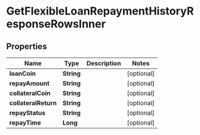 

# GetFlexibleLoanRepaymentHistoryResponseRowsInner


## Properties

| Name | Type | Description | Notes |
|------------ | ------------- | ------------- | -------------|
|**loanCoin** | **String** |  |  [optional] |
|**repayAmount** | **String** |  |  [optional] |
|**collateralCoin** | **String** |  |  [optional] |
|**collateralReturn** | **String** |  |  [optional] |
|**repayStatus** | **String** |  |  [optional] |
|**repayTime** | **Long** |  |  [optional] |



